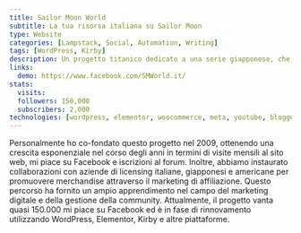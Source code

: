 ```yaml
---
title: Sailor Moon World
subtitle: La tua risorsa italiana su Sailor Moon
type: Website
categories: [Lampstack, Social, Automation, Writing]
tags: [WordPress, Kirby]
description: Un progetto titanico dedicato a una serie giapponese, che si estende dal sito web agli spazi sociali per un'esperienza creativa condivisa.
links:
  demo: https://www.facebook.com/SMWorld.it/
stats:
  visits:
  followers: 150,000
  subscribers: 2,000
technologies: [wordpress, elementor, woocommerce, meta, youtube, blogger, pinterest, emailoctopus, cloudflare, php, mysql, zoho, kirby]
---
```

Personalmente ho co-fondato questo progetto nel 2009, ottenendo una crescita esponenziale nel corso degli anni in termini di visite mensili al sito web, mi piace su Facebook e iscrizioni al forum. Inoltre, abbiamo instaurato collaborazioni con aziende di licensing italiane, giapponesi e americane per promuovere merchandise attraverso il marketing di affiliazione. Questo percorso ha fornito un ampio apprendimento nel campo del marketing digitale e della gestione della community. Attualmente, il progetto vanta quasi 150.000 mi piace su Facebook ed è in fase di rinnovamento utilizzando WordPress, Elementor, Kirby e altre piattaforme.
